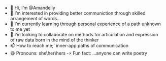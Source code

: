 - 👋 Hi, I’m @Amandelly
- 👀 I’m interested in providing  better communiction through skilled arrangement of words...
- 🌱 I’m currently learning through personal experience of a path unknown to me yet
- 💞️ I’m looking to collaborate on methods for articulation and expression of raw data born in the mind of the thinker 
- 📫 How to reach me;' inner-app paths of communication
- 😄 Pronouns: she\her\hers
-⚡ Fun fact: ...anyone can write poetry
<!---
Amandelly/Amandelly is a ✨ special ✨ repository because its `README.md` (this file) appears on your GitHub profile.
You can click the Preview link to take a look at your changes.
--->
